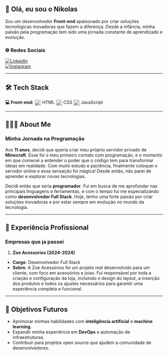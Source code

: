 ## 👋 Olá, eu sou o **Nikolas**
Sou um desenvolvedor **Front-end** apaixonado por criar soluções tecnológicas inovadoras que fazem a diferença. Desde a infância, minha paixão pela programação tem sido uma jornada constante de aprendizado e evolução.

### 🌐 **Redes Sociais**  
[![LinkedIn](https://img.shields.io/badge/LinkedIn-0077B5?style=for-the-badge&logo=linkedin&logoColor=white)](https://www.linkedin.com/in/nikolas-fernandes-batista-bb962b340/)  
[![Instagram](https://img.shields.io/badge/Instagram-E4405F?style=for-the-badge&logo=instagram&logoColor=white)](https://www.instagram.com/nkdev01/)  

---

## 🛠 **Tech Stack**  
**💻 Front-end:**  <img align="center" alt="html5" src="https://upload.wikimedia.org/wikipedia/commons/6/61/HTML5_logo_and_wordmark.svg" width="20" /> HTML  <img align="center" alt="css3" src="https://upload.wikimedia.org/wikipedia/commons/d/d5/CSS3_logo_and_wordmark.svg" width="20" /> CSS  <img align="center" alt="javascript" src="https://upload.wikimedia.org/wikipedia/commons/6/6a/JavaScript-logo.png" width="20" /> JavaScript  
  

---

## 👨🏻‍💻 **About Me**  

### **Minha Jornada na Programação**  
Aos **11 anos**, decidi que queria criar meu próprio servidor privado de **Minecraft**. Esse foi o meu primeiro contato com programação, e o momento em que comecei a entender o poder que o código tem para transformar ideias em realidade. Com muito estudo e paciência, finalmente coloquei o servidor online e essa sensação foi mágica! Desde então, não parei de aprender e explorar novas tecnologias.

Decidi então que seria **programador**. Fui em busca de me aprofundar nas principais linguagens e ferramentas, e com o tempo fui me especializando como **desenvolvedor Full Stack**. Hoje, tenho uma forte paixão por criar soluções inovadoras e por estar sempre em evolução no mundo da tecnologia.

---

## 💼 **Experiência Profissional**  

### **Empresas que ja passei**  
1. **Zoe Acessorios (2024-2024)**  
- **Cargo**: Desenvolvedor Full Stack
- **Sobre**: A Zoe Acessórios foi um projeto real desenvolvido para um cliente, com foco em acessórios e joias. Fui responsável por toda a criação e configuração da loja, incluindo o design do layout, a inserção dos produtos e todos os ajustes necessários para garantir uma experiência completa e funcional.  
---

## 🌱 **Objetivos Futuros**  
- Aprimorar minhas habilidades com **inteligência artificial** e **machine learning**.  
- Expandir minha experiência em **DevOps** e automação de infraestruturas.  
- Contribuir para projetos open source que ajudem a comunidade de desenvolvedores.
